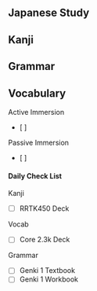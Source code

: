 ## Japanese Study

Kanji
- 

Grammar
- 

Vocabulary
- 

Active Immersion
- [ ] 

Passive Immersion
- [ ] 

#### Daily Check List
Kanji
- [ ] RRTK450 Deck

Vocab
- [ ] Core 2.3k Deck

Grammar
- [ ] Genki 1 Textbook
- [ ] Genki 1 Workbook